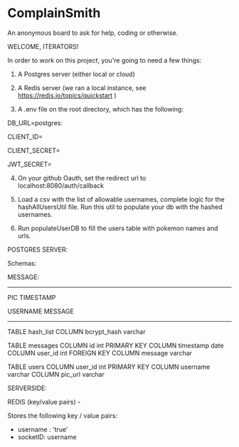 # ComplainSmith
An anonymous board to ask for help, coding or otherwise.

WELCOME, ITERATORS!

In order to work on this project, you're going to need a few things:

1. A Postgres server (either local or cloud)

2. A Redis server (we ran a local instance, see https://redis.io/topics/quickstart )

3. A .env file on the root directory, which has the following:

DB_URL=postgres:<your postgres instance>

CLIENT_ID=<the client ID for your github Oauth>

CLIENT_SECRET=<the client secret for your github Oauth>

JWT_SECRET=<A random string of your choosing>

4. On your github Oauth, set the redirect url to localhost:8080/auth/callback

5. Load a csv with the list of allowable usernames, complete logic for the hashAllUsersUtil file.  Run this util to populate your db with the hashed usernames.

6. Run populateUserDB to fill the users table with pokemon names and urls.


POSTGRES SERVER:

Schemas:


MESSAGE:

--------------------------------------------

PIC                              TIMESTAMP

USERNAME                         MESSAGE

--------------------------------------------

TABLE hash_list
    COLUMN bcrypt_hash varchar

TABLE messages
    COLUMN id int PRIMARY KEY
    COLUMN timestamp date
    COLUMN user_id int FOREIGN KEY
    COLUMN message varchar

TABLE users
    COLUMN user_id int PRIMARY KEY
    COLUMN username varchar
    COLUMN pic_url varchar

SERVERSIDE:

REDIS (key/value pairs) - 

Stores the following key / value pairs:

- username : 'true'
- socketID: username 


